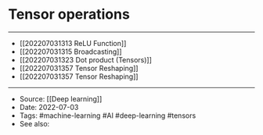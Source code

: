 # Tensor operations
----
- [[202207031313 ReLU Function]]
- [[202207031315 Broadcasting]]
- [[202207031323 Dot product (Tensors)]]
- [[202207031357 Tensor Reshaping]]
- [[202207031357 Tensor Reshaping]]

---
- Source: [[Deep learning]]
- Date: 2022-07-03
- Tags: #machine-learning #AI #deep-learning #tensors 
- See also: